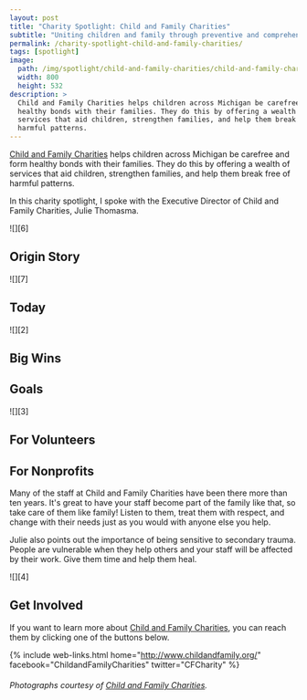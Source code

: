 ```yaml
---
layout: post
title: "Charity Spotlight: Child and Family Charities"
subtitle: "Uniting children and family through preventive and comprehensive support in times of crisis."
permalink: /charity-spotlight-child-and-family-charities/
tags: [spotlight]
image:
  path: /img/spotlight/child-and-family-charities/child-and-family-charities-.jpg
  width: 800
  height: 532
description: >
  Child and Family Charities helps children across Michigan be carefree and form
  healthy bonds with their families. They do this by offering a wealth of
  services that aid children, strengthen families, and help them break free of
  harmful patterns.
---
```


[Child and Family Charities][1] helps children across Michigan be carefree and form healthy bonds with their families. They do this by offering a wealth of services that aid children, strengthen families, and help them break free of harmful patterns.

In this charity spotlight, I spoke with the Executive Director of Child and Family Charities, Julie Thomasma.

![][6]

## Origin Story



![][7]

## Today



![][2]

## Big Wins



## Goals



![][3]

## For Volunteers



## For Nonprofits

Many of the staff at Child and Family Charities have been there more than ten years. It's great to have your staff become part of the family like that, so take care of them like family! Listen to them, treat them with respect, and change with their needs just as you would with anyone else you help.

Julie also points out the importance of being sensitive to secondary trauma. People are vulnerable when they help others and your staff will be affected by their work. Give them time and help them heal.

![][4]

## Get Involved

If you want to learn more about [Child and Family Charities][1], you can reach them by clicking one of the buttons below.

{% include web-links.html home="http://www.childandfamily.org/" facebook="ChildandFamilyCharities" twitter="CFCharity" %}

###### Photographs courtesy of [Child and Family Charities][1].



[1]: http://www.voiceless-mi.org/ "Child and Family Charities Homepage"
